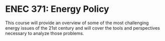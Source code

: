 # ENEC 371: Energy Policy

This course will provide an overview of some of the most challenging energy issues of the 21st century and will cover the tools and perspectives necessary to analyze those problems.